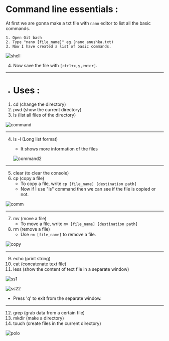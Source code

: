 # Command line essentials :
At first we are gonna make a txt file with `nano` editor to list all the basic commands.
```
1. Open Git bash
2. Type "nano [file_name]" eg.(nano anushka.txt)
3. Now I have created a list of basic commands.
```
![shell](https://user-images.githubusercontent.com/87390353/173865406-78b346c7-77b2-4b94-a4b7-aa0d6558daa4.jpg)

4. Now save the file with `[ctrl+x,y,enter]`.

---
- # Uses :

1. cd  (change the directory)
2. pwd (show the current directory)
3. ls  (list all files of the directory)



![command](https://user-images.githubusercontent.com/87390353/174104071-6d8d7ff5-2d31-4a84-840f-24905e63cd39.jpg)

---
4. ls -l (Long list format)
   - It shows more information of the files

    ![command2](https://user-images.githubusercontent.com/87390353/174108134-89c462e8-3dfa-44bc-80a4-641ec8f40bfc.jpg)

---
5. clear (to clear the console)
6. cp (copy a file)
    - To copy a file, write `cp [file_name] [destination path]`
    - Now if I use "ls" command then we can see if the file is copied or not.

![comm](https://user-images.githubusercontent.com/87390353/174112062-f04efa8e-83c1-4576-8950-b7332585820d.jpg)

---
7. mv (move a file)
    - To move a file, write `mv [file_name] [destination path]`
8. rm (remove a file)
    - Use `rm [file_name]` to remove a file.

![copy](https://user-images.githubusercontent.com/87390353/174138120-5fcaa0af-93ed-4ab4-9636-4b05f30a935b.jpg)

---
9. echo (print string)
10. cat (concatenate text file)
11. less (show the content of text file in a separate window)

![ss1](https://user-images.githubusercontent.com/87390353/174638478-82e965c3-d6ef-4a2d-98a3-c87ac21684b1.jpg)

![ss22](https://user-images.githubusercontent.com/87390353/174638507-7c64e8da-6655-4b68-9389-9533277721aa.jpg)

- Press 'q' to exit from the separate window.

---
12. grep (grab data from a certain file)
13. mkdir (make a directory)
14. touch (create files in the current directory)

![polo](https://user-images.githubusercontent.com/87390353/174640294-5ba973ea-f510-42a8-b606-51d85c63281f.jpg)



   
   

